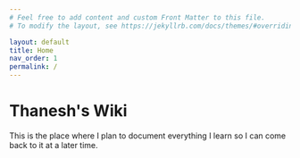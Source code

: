 ```yaml
---
# Feel free to add content and custom Front Matter to this file.
# To modify the layout, see https://jekyllrb.com/docs/themes/#overriding-theme-defaults

layout: default
title: Home
nav_order: 1
permalink: /
---
```


# Thanesh's Wiki

This is the place where I plan to document everything I learn so I can come back to it at a later time.
